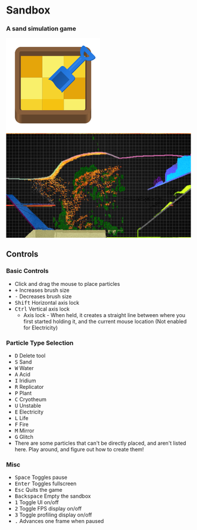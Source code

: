 # Sandbox
### A sand simulation game
![Project icon](flatpak/com.mechanikadesign.Sandbox.svg)
![Game screenshot](flatpak/screenshot.png)

## Controls
### Basic Controls
* Click and drag the mouse to place particles
* <kbd>+</kbd> Increases brush size
* <kbd>-</kbd> Decreases brush size
* <kbd>Shift</kbd> Horizontal axis lock
* <kbd>Ctrl</kbd> Vertical axis lock
    * Axis lock - When held, it creates a straight line between where you first started holding it, and the current mouse location (Not enabled for Electricity)
### Particle Type Selection
* <kbd>D</kbd> Delete tool
* <kbd>S</kbd> Sand
* <kbd>W</kbd> Water
* <kbd>A</kbd> Acid
* <kbd>I</kbd> Iridium
* <kbd>R</kbd> Replicator
* <kbd>P</kbd> Plant
* <kbd>C</kbd> Cryotheum
* <kbd>U</kbd> Unstable
* <kbd>E</kbd> Electricity
* <kbd>L</kbd> Life
* <kbd>F</kbd> Fire
* <kbd>M</kbd> Mirror
* <kbd>G</kbd> Glitch
* There are some particles that can't be directly placed, and aren't listed here. Play around, and figure out how to create them!
### Misc
* <kbd>Space</kbd> Toggles pause
* <kbd>Enter</kbd> Toggles fullscreen
* <kbd>Esc</kbd> Quits the game
* <kbd>Backspace</kbd> Empty the sandbox
* <kbd>1</kbd> Toggle UI on/off
* <kbd>2</kbd> Toggle FPS display on/off
* <kbd>3</kbd> Toggle profiling display on/off
* <kbd>.</kbd> Advances one frame when paused